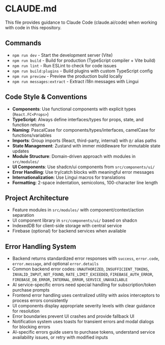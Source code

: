 # CLAUDE.md

This file provides guidance to Claude Code (claude.ai/code) when working with code in this repository.

## Commands
- `npm run dev` - Start the development server (Vite)
- `npm run build` - Build for production (TypeScript compiler + Vite build)
- `npm run lint` - Run ESLint to check for code issues
- `npm run build:plugins` - Build plugins with custom TypeScript config
- `npm run preview` - Preview the production build locally
- `npm run messages:extract` - Extract i18n messages with Lingui

## Code Style & Conventions
- **Components**: Use functional components with explicit types (`React.FC<Props>`)
- **TypeScript**: Always define interfaces/types for props, state, and function returns
- **Naming**: PascalCase for components/types/interfaces, camelCase for functions/variables
- **Imports**: Group imports (React, third-party, internal) with `@/` alias paths
- **State Management**: Zustand with immer middleware for immutable state updates
- **Module Structure**: Domain-driven approach with modules in `src/modules/`
- **UI Components**: Use shadcn/ui components from `src/components/ui/`
- **Error Handling**: Use try/catch blocks with meaningful error messages
- **Internationalization**: Use Lingui macros for translations
- **Formatting**: 2-space indentation, semicolons, 100-character line length

## Project Architecture
- Feature modules in `src/modules/` with component/context/action separation
- UI component library in `src/components/ui/` based on shadcn
- IndexedDB for client-side storage with central service
- Firebase (optional) for backend services when available

## Error Handling System
- Backend returns standardized error responses with `success`, `error.code`, `error.message`, and optional `error.details`
- Common backend error codes: `UNAUTHORIZED`, `INSUFFICIENT_TOKENS`, `INVALID_INPUT`, `NOT_FOUND`, `RATE_LIMIT_EXCEEDED`, `FIREBASE_AUTH_ERROR`, `FIREBASE_DB_ERROR`, `INTERNAL_ERROR`, `SERVICE_UNAVAILABLE`
- AI service-specific errors need special handling for subscription/token purchase prompts
- Frontend error handling uses centralized utility with axios interceptors to process errors consistently
- UI components display appropriate severity levels with clear guidance for resolution
- Error boundaries prevent UI crashes and provide fallback UI
- Notification system uses toasts for transient errors and modal dialogs for blocking errors
- AI-specific errors guide users to purchase tokens, understand service availability issues, or retry with modified inputs